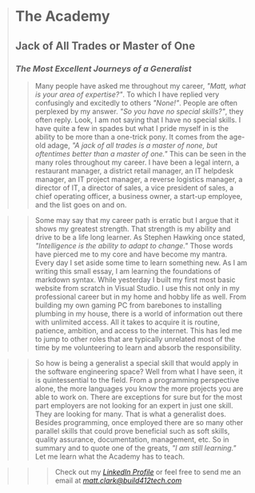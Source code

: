 ># **The Academy**
>## **Jack of All Trades or Master of One**
>### ***The Most Excellent Journeys of a Generalist***
>>Many people have asked me throughout my career, *"Matt, what is your area of expertise?"*.  To which I have replied very confusingly and excitedly to others *"None!"*.  People are often perplexed by my answer. *"So you have no special skills?"*, they often reply. Look, I am not saying that I have no special skills.  I have quite a few in spades but what I pride myself in is the ability to be more than a one-trick pony. It comes from the age-old adage, *"A jack of all trades is a master of none, but oftentimes better than a master of one."*  This can be seen in the many roles throughout my career. I have been a legal intern, a restaurant manager, a district retail manager, an IT helpdesk manager, an IT project manager, a reverse logistics manager, a director of IT, a director of sales, a vice president of sales, a chief operating officer, a business owner, a start-up employee, and the list goes on and on. 
  
>>Some may say that my career path is erratic but I argue that it shows my greatest strength.  That strength is my ability and drive to be a life long learner.  As Stephen Hawking once stated, *"Intelligence is the ability to adapt to change."*  Those words have pierced me to my core and have become my mantra. Every day I set aside some time to learn something new.  As I am writing this small essay, I am learning the foundations of markdown syntax.  While yesterday I built my first most basic website from scratch in Visual Studio.  I use this not only in my professional career but in my home and hobby life as well.  From building my own gaming PC from barebones to installing plumbing in my house, there is a world of information out there with unlimited access. All it takes to acquire it is routine, patience, ambition, and access to the internet. This has led me to jump to other roles that are typically unrelated most of the time by me volunteering to learn and absorb the responsibility.  
  
>>So how is being a generalist a special skill that would apply in the software engineering space?  Well from what I have seen, it is quintessential to the field.  From a programming perspective alone, the more languages you know the more projects you are able to work on.  There are exceptions for sure but for the most part employers are not looking for an expert in just one skill.  They are looking for many.  That is what a generalist does. Besides programming, once employed there are so many other parallel skills that could prove beneficial such as soft skills, quality assurance, documentation, management, etc.  So in summary and to quote one of the greats, *"I am still learning."*  Let me learn what the Academy has to teach.

>>>Check out my *[LinkedIn Profile](https://www.linkedin.com/in/mattjclarktech/)* or feel free to send me an email at *<matt.clark@build412tech.com>*
